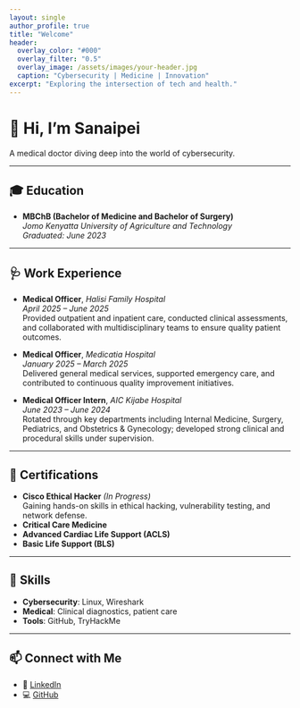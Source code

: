 ```yaml
---
layout: single
author_profile: true
title: "Welcome"
header:
  overlay_color: "#000"
  overlay_filter: "0.5"
  overlay_image: /assets/images/your-header.jpg
  caption: "Cybersecurity | Medicine | Innovation"
excerpt: "Exploring the intersection of tech and health."
---
```


# 👋 Hi, I’m Sanaipei

A medical doctor diving deep into the world of cybersecurity.

---

## 🎓 Education

- **MBChB (Bachelor of Medicine and Bachelor of Surgery)**  
  *Jomo Kenyatta University of Agriculture and Technology*  
  *Graduated: June 2023*

---

## 🩺 Work Experience

- **Medical Officer**, *Halisi Family Hospital*  
  *April 2025 – June 2025*  
  Provided outpatient and inpatient care, conducted clinical assessments, and collaborated with multidisciplinary teams to ensure quality patient outcomes.

- **Medical Officer**, *Medicatia Hospital*  
  *January 2025 – March 2025*  
  Delivered general medical services, supported emergency care, and contributed to continuous quality improvement initiatives.

- **Medical Officer Intern**, *AIC Kijabe Hospital*  
  *June 2023 – June 2024*  
  Rotated through key departments including Internal Medicine, Surgery, Pediatrics, and Obstetrics & Gynecology; developed strong clinical and procedural skills under supervision.

---

## 📜 Certifications

- **Cisco Ethical Hacker** *(In Progress)*  
  Gaining hands-on skills in ethical hacking, vulnerability testing, and network defense.
- **Critical Care Medicine**
- **Advanced Cardiac Life Support (ACLS)**
- **Basic Life Support (BLS)**

---

## 🧰 Skills

- **Cybersecurity**: Linux, Wireshark  
- **Medical**: Clinical diagnostics, patient care  
- **Tools**: GitHub, TryHackMe

---

## 📫 Connect with Me

- 💼 [LinkedIn](https://www.linkedin.com/in/sanaipei-leposo)  
- 💻 [GitHub](https://github.com/dr-sanaipei)



